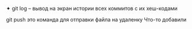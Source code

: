 ✦	git log – вывод на экран истории всех коммитов с их хеш-кодами

git push это команда для отправки файла на удаленку
Что-то добавили
